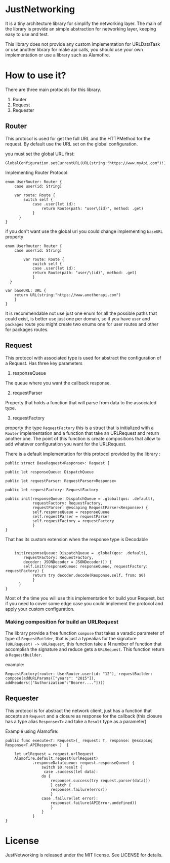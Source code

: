 # JustNetworking

It is a tiny architecture library for simplify the networking layer.  The main of the library is provide an simple abstraction for networking layer, keeping easy to use and test.

This library does not provide any custom implementation for URLDataTask or use another library for make api calls, you should use your own implementation or use a library such as Alamofire.

How to use it?
======

There are three main protocols for this library.

1. Router 
2. Request 
3. Requester

Router
------

This protocol is used for get the full URL and the HTTPMethod for the request.  By default use the URL set on the global configuration.

you must set the global URL first:

```
GlobalConfiguration.setCurrentURL(URL(string:"https://www.myApi.com")!)
```

Implementing Router Protocol: 

```
enum UserRouter: Router {
    case user(id: String)

    var route: Route {
        switch self {
            case .user(let id):
                return Route(path: "user\(id)", method: .get)
            }
      }
}
```
if you don't want use the global url you could change implementing  `baseURL` property

```
enum UserRouter: Router {
    case user(id: String)

        var route: Route {
            switch self {
            case .user(let id):
            return Route(path: "user/\(id)", method: .get)
            }
  }

var baseURL: URL {
    return URL(string:"https://www.anotherapi.com")
    }
}
```
It is recommendable not use just one enum for all the possible paths that could exist, is better use just one per domain, so if you have `user` and  `packages` route you might create two enums one for user routes and other for packages routes. 

Request
------

This protocol with associated type is used for abstract  the configuration of a Request. Has three key parameters

1. responseQueue

The queue where you want the callback response.

2. requestParser

Property that holds a function that will parse from data to the associated type. 

3. requestFactory

property the type `RequestFactory` this is a struct that is initialized with a `Router` implementation and a function that take an URLRequest and return another one. The point of this function is create compositions that allow to add whatever configuration you want for the URLRequest.


There is a default implementation for this protocol provided by the library :

```
public struct BaseRequest<Response>: Request {

public let responseQueue: DispatchQueue

public let requestParser: RequestParser<Response>

public let requestFactory: RequestFactory

public init(responseQueue: DispatchQueue = .global(qos: .default),
            requestFactory: RequestFactory,
            requestParser: @escaping RequestParser<Response>) {
            self.responseQueue = responseQueue
            self.requestParser = requestParser
            self.requestFactory = requestFactory
            }
}
```
That has its custom extension when the response type is Decodable

``` extension BaseRequest where Response: Decodable {

    init(responseQueue: DispatchQueue = .global(qos: .default),
        requestFactory: RequestFactory,
        decoder: JSONDecoder = JSONDecoder()) {
        self.init(responseQueue: responseQueue, requestFactory: requestFactory) {
            return try decoder.decode(Response.self, from: $0)
            }
      }
}
```

Most of the time you will use this implementation for build your Request, but if you need to cover some edge case you could implement the protocol and apply your custom configuration.


### Making composition for build an URLRequest

The library provide a free function `compose` that takes a varadic parameter of type of `RequestBuilder`, that is just a typealias for the signature `(URLRequest) -> URLRequest`, this function take a N number of function that accomplish the signature and reduce gets a  `URLRequest`. This function return a `RequestBuilder`.


example:

```
RequestFactory(router: UserRouter.user(id: "12"), requestBuilder: compose(addURLParams(["years": "2015"]), 
addHeaders(["Authorization":"Bearer...."])))
```

Requester
------

This protocol is for abstract the network client, just has a function that accepts an `Request`  and a closure as response for the callback (this closure has a type alias `Response<T>` and take a `Result` type as a parameter)

Example using Alamofire:

```        
public func execute<T: Request>(_ request: T, response: @escaping Response<T.APIResponse> )  {

    let urlRequest = request.urlRequest
    Alamofire.default.request(urlRequest)
            .responseData(queue: request.responseQueue) {
                switch $0.result {
                 case .success(let data):
                do {
                    response(.success(try request.parser(data)))
                    } catch {
                    response(.failure(error))
                    }
                case .failure(let error):
                    response(.failure(APIError.undefined))
                    }
                }
            }
}
```

License
======

JustNetworking is released under the MIT license. See LICENSE for details.











